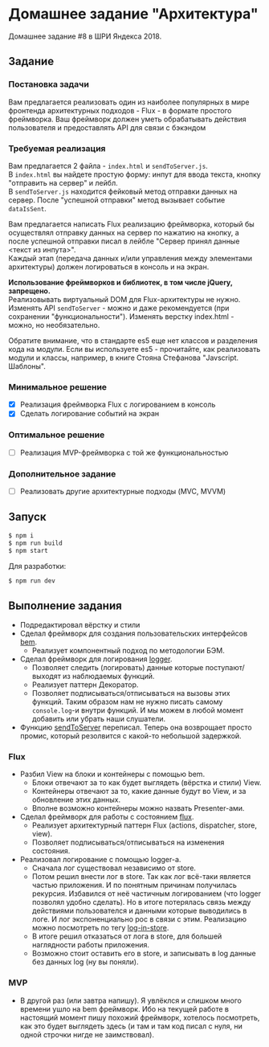 # Домашнее задание "Архитектура"

Домашнее задание #8 в ШРИ Яндекса 2018.

## Задание

### Постановка задачи

Вам предлагается реализовать один из наиболее популярных в мире фронтенда архитектурных подходов - Flux - в формате простого фреймворка. Ваш фреймворк должен уметь обрабатывать действия пользователя и предоставлять API для связи с бэкэндом

### Требуемая реализация

Вам предлагается 2 файла - `index.html` и `sendToServer.js`.<br>
В `index.html` вы найдете простую форму: инпут для ввода текста, кнопку "отправить на сервер" и лейбл.<br>
В `sendToServer.js` находится фейковый метод отправки данных на сервер. После "успешной отправки" метод вызывает событие `dataIsSent`.

Вам предлагается написать Flux реализацию фреймворка, который бы осуществлял отправку данных на сервер по нажатию на кнопку, а после успешной отправки писал в лейбле "Сервер принял данные <текст из инпута>".<br>
Каждый этап (передача данных и/или управления между элементами архитектуры) должен логироваться в консоль и на экран.

**Использование фреймворков и библиотек, в том числе jQuery, запрещено.**<br>
Реализовывать виртуальный DOM для Flux-архитектуры не нужно. Изменять API `sendToServer` - можно и даже рекомендуется (при сохранении "функциональности"). Изменять верстку index.html - можно, но необязательно.

Обратите внимание, что в стандарте es5 еще нет классов и разделения кода на модули. Если вы используете es5 - прочитайте, как реализовать модули и классы, например, в книге Стояна Стефанова "Javscript. Шаблоны".

### Минимальное решение

- [x] Реализация фреймворка Flux с логированием в консоль
- [x] Сделать логирование событий на экран

### Оптимальное решение

- [ ] Реализация MVP-фреймворка с той же функциональностью

### Дополнительное задание

- [ ] Реализовать другие архитектурные подходы (MVC, MVVM)

## Запуск

```bash
$ npm i
$ npm run build
$ npm start
```

Для разработки:

```bash
$ npm run dev
```

## Выполнение задания

- Подредактировал вёрстку и стили
- Сделал фреймворк для создания пользовательских интерфейсов [bem](https://github.com/ruslankhh/yandex-shri-2018-homework-8/tree/master/packages/bem).
  - Реализует компонентный подход по методологии БЭМ.
- Сделал фреймворк для логирования [logger](https://github.com/ruslankhh/yandex-shri-2018-homework-8/tree/master/packages/logger).
  - Позволяет следить (логировать) данные которые поступают/выходят из наблюдаемых функций.
  - Реализует паттерн Декоратор.
  - Позволяет подписываться/отписываться на вызовы этих функций. Таким образом нам не нужно писать самому `console.log`-и внутри функций. И мы можем в любой момент добавить или убрать наши слушатели.
- Функцию [sendToServer](https://github.com/ruslankhh/yandex-shri-2018-homework-8/blob/master/src/utils/sendToServer.js) переписал. Теперь она возврощает просто промис, который резолвится с какой-то небольшой задержкой.

### Flux

- Разбил View на блоки и контейнеры с помощью bem.
  - Блоки отвечают за то как будет выглядеть (вёрстка и стили) View.
  - Контейнеры отвечают за то, какие данные будут во View, и за обновление этих данных.
  - Вполне возможно контейнеры можно назвать Presenter-ами.
- Сделал фреймворк для работы с состоянием [flux](https://github.com/ruslankhh/yandex-shri-2018-homework-8/tree/master/packages/flux).
  - Реализует архитектурный паттерн Flux (actions, dispatcher, store, view).
  - Позволяет подписываться/отписываться на изменения состояния.
- Реализовал логирование с помощью logger-a.
  - Сначала лог существовал независимо от store.
  - Потом решил внести лог в store. Так как лог всё-таки является частью приложения. И по понятным причинам получилась рекурсия. Избавился от неё частичным логированием (что logger позволял удобно сделать). Но в итоге потерялась связь между действиями пользователся и данными которые выводились в логе. И лог экспоненциально рос в связи с этим. Реализацию можно посмотреть по тегу [log-in-store](https://github.com/ruslankhh/yandex-shri-2018-homework-8/tree/log-in-store).
  - В итоге решил отказаться от лога в store, для большей наглядности работы приложения.
  - Возможно стоит оставить его в store, и записывать в log данные без данных log (ну вы поняли).

### MVP

- В другой раз (или завтра напишу). Я увлёклся и слишком много времени ушло на bem фреймворк. Ибо на текущей работе в настоящий момент пишу похожий фреймворк, хотелось посмотреть, как это будет выглядеть здесь (и там и там код писал с нуля, ни одной строчки нигде не заимствовал).
